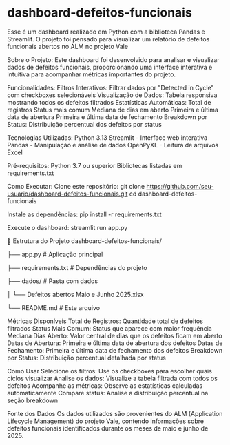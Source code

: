# dashboard-defeitos-funcionais
Esse é um dashboard realizado em Python com a biblioteca Pandas e Streamlit. O projeto foi pensado para visualizar um relatório de defeitos funcionais abertos no ALM no projeto Vale

Sobre o Projeto:
Este dashboard foi desenvolvido para analisar e visualizar dados de defeitos funcionais, proporcionando uma interface interativa e intuitiva para acompanhar métricas importantes do projeto.

Funcionalidades:
Filtros Interativos: Filtrar dados por "Detected in Cycle" com checkboxes selecionáveis
Visualização de Dados: Tabela responsiva mostrando todos os defeitos filtrados
Estatísticas Automáticas:
Total de registros
Status mais comum
Mediana de dias em aberto
Primeira e última data de abertura
Primeira e última data de fechamento
Breakdown por Status: Distribuição percentual dos defeitos por status

Tecnologias Utilizadas:
Python 3.13
Streamlit - Interface web interativa
Pandas - Manipulação e análise de dados
OpenPyXL - Leitura de arquivos Excel

Pré-requisitos:
Python 3.7 ou superior
Bibliotecas listadas em requirements.txt

Como Executar:
Clone este repositório:
  git clone https://github.com/seu-usuario/dashboard-defeitos-funcionais.git
  cd dashboard-defeitos-funcionais

Instale as dependências:
  pip install -r requirements.txt

Execute o dashboard:
  streamlit run app.py

📁 Estrutura do Projeto
dashboard-defeitos-funcionais/

├── app.py # Aplicação principal

├── requirements.txt # Dependências do projeto

├── dados/ # Pasta com dados

│ └── Defeitos abertos Maio e Junho 2025.xlsx

└── README.md # Este arquivo

Métricas Disponíveis
Total de Registros: Quantidade total de defeitos filtrados
Status Mais Comum: Status que aparece com maior frequência
Mediana Dias Aberto: Valor central de dias que os defeitos ficam em aberto
Datas de Abertura: Primeira e última data de abertura dos defeitos
Datas de Fechamento: Primeira e última data de fechamento dos defeitos
Breakdown por Status: Distribuição percentual detalhada por status

Como Usar
Selecione os filtros: Use os checkboxes para escolher quais ciclos visualizar
Analise os dados: Visualize a tabela filtrada com todos os defeitos
Acompanhe as métricas: Observe as estatísticas calculadas automaticamente
Compare status: Analise a distribuição percentual na seção breakdown

Fonte dos Dados
Os dados utilizados são provenientes do ALM (Application Lifecycle Management) do projeto Vale, contendo informações sobre defeitos funcionais identificados durante os meses de maio e junho de 2025.


